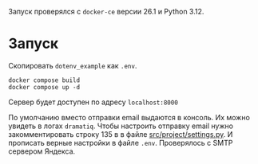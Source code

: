 Запуск проверялся с `docker-ce` версии 26.1 и Python 3.12.

# Запуск

Скопировать `dotenv_example` как `.env`.

```shell
docker compose build
docker compose up -d
```

Сервер будет доступен по адресу `localhost:8000`

По умолчанию вместо отправки email выдаются в консоль. Их можно увидеть в логах
`dramatiq`. Чтобы настроить отправку email нужно закомментировать строку 135 в
в файле [src/project/settings.py](src/project/settings.py). И прописать верные
настройки в файле `.env`. Проверялось с SMTP сервером Яндекса.
